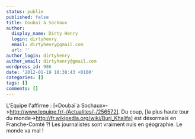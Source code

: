 ```yaml
---
status: publie
published: false
title: Doubaï à Sochaux
author:
  display_name: Dirty Henry
  login: dirtyhenry
  email: dirtyhenry@gmail.com
  url: ''
author_login: dirtyhenry
author_email: dirtyhenry@gmail.com
wordpress_id: 986
date: '2012-01-19 10:38:43 +0100'
categories: []
tags: []
comments: []
---
```

L'Equipe l'affirme : [«Doubaï à Sochaux»->http://www.lequipe.fr/-/Actualites/-/256572]. Du coup, [la plus haute tour du monde->http://fr.wikipedia.org/wiki/Burj_Khalifa] est désormais en Franche-Comté ?! Les journalistes sont vraiment nuls en géographie. Le monde va mal !

